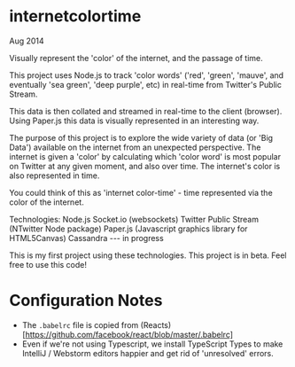internetcolortime
=================
Aug 2014

Visually represent the 'color' of the internet, and the passage of time.

This project uses Node.js to track 'color words' ('red', 'green', 'mauve', and eventually 'sea green',
'deep purple', etc) in real-time from Twitter's Public Stream.

This data is then collated and streamed in real-time to the client (browser). Using Paper.js this data is
visually represented in an interesting way.

The purpose of this project is to explore the wide variety of data (or 'Big Data') available on the internet
from an unexpected perspective. The internet is given a 'color' by calculating which 'color word' is most popular
on Twitter at any given moment, and also over time. The internet's color is also represented in time.

You could think of this as 'internet color-time' - time represented via the color of the internet.

Technologies:
Node.js
Socket.io (websockets)
Twitter Public Stream (NTwitter Node package)
Paper.js (Javascript graphics library for HTML5Canvas)
Cassandra --- in progress

This is my first project using these technologies.
This project is in beta.
Feel free to use this code!

# Configuration Notes
- The `.babelrc` file is copied from (Reacts)[https://github.com/facebook/react/blob/master/.babelrc]
- Even if we're not using Typescript, we install TypeScript Types to make IntelliJ / Webstorm editors happier and get rid of 'unresolved' errors.



